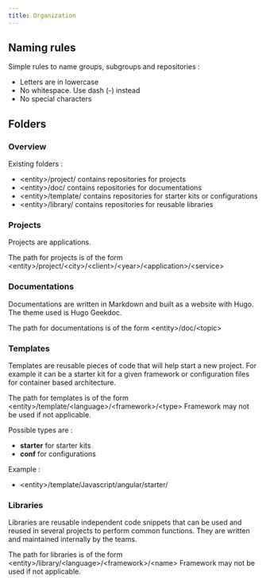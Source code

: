 ```yaml
---
title: Organization
---
```


## Naming rules

Simple rules to name groups, subgroups and repositories : 

- Letters are in lowercase
- No whitespace. Use dash (-) instead
- No special characters

## Folders

### Overview

Existing folders : 
- \<entity\>/project/ contains repositories for projects
- \<entity\>/doc/ contains repositories for documentations
- \<entity\>/template/ contains repositories for starter kits or configurations
- \<entity\>/library/ contains repositories for reusable libraries

### Projects

Projects are applications.

The path for projects is of the form \<entity\>/project/\<city\>/\<client\>/\<year\>/\<application\>/\<service\>

### Documentations

Documentations are written in Markdown and built as a website with Hugo.
The theme used is Hugo Geekdoc.

The path for documentations is of the form \<entity\>/doc/\<topic\>

### Templates

Templates are reusable pieces of code that will help start a new project.
For example it can be a starter kit for a given framework or configuration files for container based architecture. 

The path for templates is of the form \<entity\>/template/\<language\>/\<framework\>/\<type\>
Framework may not be used if not applicable.

Possible types are : 
- **starter** for starter kits
- **conf** for configurations

Example : 
- \<entity\>/template/Javascript/angular/starter/

### Libraries

Libraries are reusable independent code snippets that can be used and reused in several projects to perform common functions.
They are written and maintained internally by the teams.

The path for libraries is of the form \<entity\>/library/\<language\>/\<framework\>/\<name\>
Framework may not be used if not applicable.

